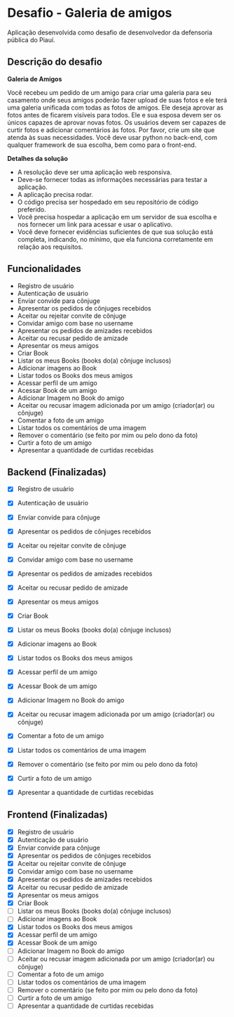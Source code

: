# Desafio - Galeria de amigos

Aplicação desenvolvida como desafio de desenvolvedor da defensoria pública do Piauí.


## Descrição do desafio

**Galeria de Amigos**

Você recebeu um pedido de um amigo para criar uma galeria para seu casamento onde seus amigos poderão fazer upload de suas fotos e ele terá uma galeria unificada com todas as fotos de amigos.
Ele deseja aprovar as fotos antes de ficarem visíveis para todos. Ele e sua esposa devem ser os únicos capazes de aprovar novas fotos.
Os usuários devem ser capazes de curtir fotos e adicionar comentários às fotos.
Por favor, crie um site que atenda às suas necessidades. Você deve usar python no back-end, com qualquer framework de sua escolha, bem como para o front-end.

**Detalhes da solução**

* A resolução deve ser uma aplicação web responsiva.
* Deve-se fornecer todas as informações necessárias para testar a aplicação.
* A aplicação precisa rodar.
* O código precisa ser hospedado em seu repositório de código preferido.
* Você precisa hospedar a aplicação em um servidor de sua escolha e nos fornecer um link para acessar e usar o aplicativo.
* Você deve fornecer evidências suficientes de que sua solução está completa, indicando, no mínimo, que ela funciona corretamente em relação aos requisitos.

## Funcionalidades

 * Registro de usuário
 * Autenticação de usuário
 * Enviar convide para cônjuge
 * Apresentar os pedidos de cônjuges recebidos
 * Aceitar ou rejeitar convite de cônjuge
 * Convidar amigo com base no username
 * Apresentar os pedidos de amizades recebidos
 * Aceitar ou recusar pedido de amizade
 * Apresentar os meus amigos
 * Criar Book
 * Listar os meus Books (books do(a) cônjuge inclusos)
 * Adicionar imagens ao Book
 * Listar todos os Books dos meus amigos
 * Acessar perfil de um amigo
 * Acessar Book de um amigo
 * Adicionar Imagem no Book do amigo
 * Aceitar ou recusar imagem adicionada por um amigo (criador(ar) ou cônjuge)
 * Comentar a foto de um amigo
 * Listar todos os comentários de uma imagem
 * Remover o comentário (se feito por mim ou pelo dono da foto)
 * Curtir a foto de um amigo
 * Apresentar a quantidade de curtidas recebidas


## Backend (Finalizadas)

 - [X] Registro de usuário
 - [X] Autenticação de usuário
 - [X] Enviar convide para cônjuge
 - [X] Apresentar os pedidos de cônjuges recebidos
 - [X] Aceitar ou rejeitar convite de cônjuge
 - [X] Convidar amigo com base no username
 - [X] Apresentar os pedidos de amizades recebidos
 - [X] Aceitar ou recusar pedido de amizade
 - [X] Apresentar os meus amigos
 - [X] Criar Book
 - [X] Listar os meus Books (books do(a) cônjuge inclusos)
 - [X] Adicionar imagens ao Book
 - [X] Listar todos os Books dos meus amigos
 - [X] Acessar perfil de um amigo
 - [X] Acessar Book de um amigo
 - [X] Adicionar Imagem no Book do amigo
 - [X] Aceitar ou recusar imagem adicionada por um amigo (criador(ar) ou cônjuge)
 - [X] Comentar a foto de um amigo
 - [X] Listar todos os comentários de uma imagem
 - [X] Remover o comentário (se feito por mim ou pelo dono da foto)
 - [X] Curtir a foto de um amigo
 - [X] Apresentar a quantidade de curtidas recebidas


## Frontend (Finalizadas)

 - [X] Registro de usuário
 - [X] Autenticação de usuário
 - [X] Enviar convide para cônjuge
 - [X] Apresentar os pedidos de cônjuges recebidos
 - [X] Aceitar ou rejeitar convite de cônjuge
 - [X] Convidar amigo com base no username
 - [X] Apresentar os pedidos de amizades recebidos
 - [X] Aceitar ou recusar pedido de amizade
 - [X] Apresentar os meus amigos
 - [X] Criar Book
 - [ ] Listar os meus Books (books do(a) cônjuge inclusos)
 - [ ] Adicionar imagens ao Book
 - [X] Listar todos os Books dos meus amigos
 - [X] Acessar perfil de um amigo
 - [X] Acessar Book de um amigo
 - [ ] Adicionar Imagem no Book do amigo
 - [ ] Aceitar ou recusar imagem adicionada por um amigo (criador(ar) ou cônjuge)
 - [ ] Comentar a foto de um amigo
 - [ ] Listar todos os comentários de uma imagem
 - [ ] Remover o comentário (se feito por mim ou pelo dono da foto)
 - [ ] Curtir a foto de um amigo
 - [ ] Apresentar a quantidade de curtidas recebidas
